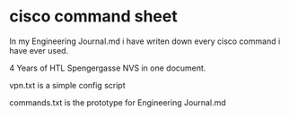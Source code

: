 # cisco command sheet
In my Engineering Journal.md i have writen down every cisco command i have ever used.

4 Years of HTL Spengergasse NVS in one document.

vpn.txt is a simple config script

commands.txt is the prototype for Engineering Journal.md